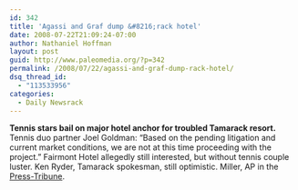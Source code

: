 ```yaml
---
id: 342
title: 'Agassi and Graf dump &#8216;rack hotel'
date: 2008-07-22T21:09:24-07:00
author: Nathaniel Hoffman
layout: post
guid: http://www.paleomedia.org/?p=342
permalink: /2008/07/22/agassi-and-graf-dump-rack-hotel/
dsq_thread_id:
  - "113533956"
categories:
  - Daily Newsrack
---
```

**Tennis stars bail on major hotel anchor for troubled Tamarack resort.** Tennis duo partner Joel Goldman: “Based on the pending litigation and current market conditions, we are not at this time proceeding with the project.” Fairmont Hotel allegedly still interested, but without tennis couple luster. Ken Ryder, Tamarack spokesman, still optimistic. Miller, AP in the [Press-Tribune](http://www.idahopress.com/?id=11862).